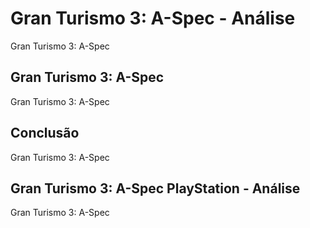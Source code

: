 ---
---

# Gran Turismo 3: A-Spec - Análise

Gran Turismo 3: A-Spec

## Gran Turismo 3: A-Spec

Gran Turismo 3: A-Spec

## Conclusão

Gran Turismo 3: A-Spec

## Gran Turismo 3: A-Spec PlayStation - Análise

Gran Turismo 3: A-Spec
